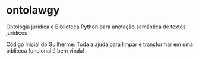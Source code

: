 # ontolawgy
Ontologia jurídica e Biblioteca Python para anotação semântica de textos jurídicos

Código inicial do Guilherme. Toda a ajuda para limpar e transformar em uma bibliteca funcional é bem vinda!
